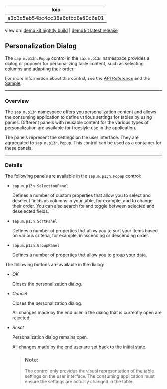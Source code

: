 <!-- loioa3c3c5eb54bc4cc38e6cfbd8e90c6a01 -->

| loio |
| -----|
| a3c3c5eb54bc4cc38e6cfbd8e90c6a01 |

<div id="loio">

view on: [demo kit nightly build](https://sdk.openui5.org/nightly/#/topic/a3c3c5eb54bc4cc38e6cfbd8e90c6a01) | [demo kit latest release](https://sdk.openui5.org/topic/a3c3c5eb54bc4cc38e6cfbd8e90c6a01)</div>

## Personalization Dialog

The `sap.m.p13n.Popup` control in the `sap.m.p13n` namespace provides a dialog or popover for personalizing table content, such as selecting columns and adapting their order.

For more information about this control, see the [API Reference](https://sdk.openui5.org/api/sap.m.p13n) and the [Sample](https://sdk.openui5.org/entity/sap.m.p13n.Popup/sample/sap.m.sample.p13n.Popup).

***

### Overview

The `sap.m.p13n` namespace offers you personalization content and allows the consuming application to define various settings for tables by using panels. Different panels with reusable content for the various types of personalization are available for freestyle use in the application.

The panels represent the settings on the user interface. They are aggregated to `sap.m.p13n.Popup`. This control can be used as a container for these panels.

***

### Details

The following panels are available in the `sap.m.p13n.Popup` control:

-   `sap.m.p13n.SelectionPanel`

    Defines a number of custom properties that allow you to select and deselect fields as columns in your table, for example, and to change their order. You can also search for and toggle between selected and deselected fields.

-   `sap.m.p13n.SortPanel`

    Defines a number of properties that allow you to sort your items based on various criteria, for example, in ascending or descending order.

-   `sap.m.p13n.GroupPanel`

    Defines a number of properties that allow you to group your data.


The following buttons are available in the dialog:

-   *OK*

    Closes the personalization dialog.

-   *Cancel*

    Closes the personalization dialog.

    All changes made by the end user in the dialog that is currently open are rejected.

-   *Reset*

    Personalization dialog remains open.

    All changes made by the end user are set back to the initial state.

    > ### Note:  
    > The control only provides the visual representation of the table settings on the user interface. The consuming application must ensure the settings are actually changed in the table.


